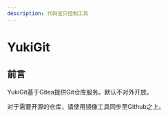 ```yaml
---
description: 代码宝贝控制工具
---
```


# YukiGit

## 前言

YukiGit基于Gitea提供Git仓库服务。默认不对外开放。

对于需要开源的仓库，请使用镜像工具同步至Github之上。

